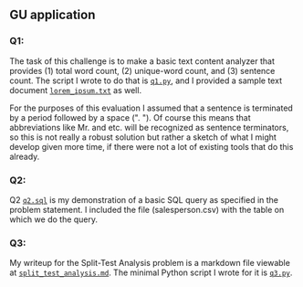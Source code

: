 ## GU application

### Q1:
The task of this challenge is to make a basic text content analyzer that provides (1) total word count, (2) unique-word count, and (3) sentence count.  The script I wrote to do that is [`q1.py`](q1.py), and I provided a sample text document [`lorem_ipsum.txt`](lorem_ipsum.txt) as well.

For the purposes of this evaluation I assumed that a sentence is terminated by a period followed by a space (". ").  Of course this means that abbreviations like Mr. and etc.  will be recognized as sentence terminators, so this is not really a robust solution but rather a sketch of what I might develop given more time, if there were not a lot of existing tools that do this already.

### Q2:
Q2 [`q2.sql`](q2.sql) is my demonstration of a basic SQL query as specified in the problem statement.  I included the file (salesperson.csv) with the table on which we do the query.

### Q3:
My writeup for the Split-Test Analysis problem is a markdown file viewable at [`split_test_analysis.md`](split_test_analysis.md).
The minimal Python script I wrote for it is [`q3.py`](q3.py).
